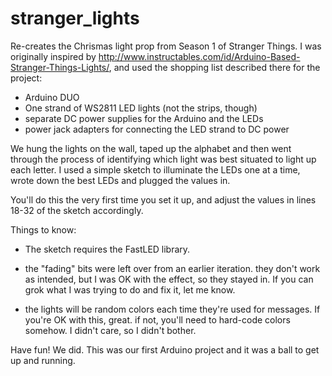 # stranger_lights

Re-creates the Chrismas light prop from Season 1 of Stranger Things. I was originally inspired by
http://www.instructables.com/id/Arduino-Based-Stranger-Things-Lights/, and used the shopping list
described there for the project:

- Arduino DUO
- One strand of WS2811 LED lights (not the strips, though)
- separate DC power supplies for the Arduino and the LEDs
- power jack adapters for connecting the LED strand to DC power

We hung the lights on the wall, taped up the alphabet and then went through the process of identifying which
light was best situated to light up each letter. I used a simple sketch to illuminate the LEDs one at a time, wrote down
the best LEDs and plugged the values in.

You'll do this the very first time you set it up, and adjust the values in lines 18-32 of the sketch accordingly. 

Things to know:

- The sketch requires the FastLED library.

- the "fading" bits were left over from an earlier iteration. they don't work as intended, but I was OK with
the effect, so they stayed in. If you can grok what I was trying to do and fix it, let me know.

- the lights will be random colors each time they're used for messages. If you're OK with this, great. if not, you'll need
to hard-code colors somehow. I didn't care, so I didn't bother.

Have fun! We did. This was our first Arduino project and it was a ball to get up and running. 
